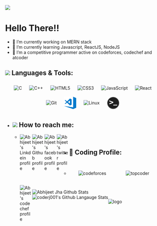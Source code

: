 <img src="https://coverfiles.alphacoders.com/453/45316.jpg" height="250px">

# Hello There!!

- 🔭 I’m currently working on MERN stack
- 🌱 I’m currently learning Javascript, ReactJS, NodeJS
- 👯 I’m a competitive programmer active on codeforces, codechef and atcoder

##  <img src="https://media.giphy.com/media/j2pOGeGYKe2xCCKwfi/giphy.gif" width="40">  **Languages & Tools:** 

<p align="center"> 
  <img align="center" style="margin: 10px" src="https://profilinator.rishav.dev/skills-assets/c-original.svg" alt="C" width="40"  />  
  <img align="center" style="margin: 10px" src="https://img.icons8.com/color/48/000000/c-plus-plus-logo.png" alt="C++" width="40"  />  
  <img align="center" style="margin: 10px" src="https://profilinator.rishav.dev/skills-assets/html5-original-wordmark.svg" alt="HTML5" width="40"  />  
  <img align="center" style="margin: 10px" src="https://profilinator.rishav.dev/skills-assets/css3-original-wordmark.svg" alt="CSS3" width="40" />  
  <img align="center" style="margin: 10px" src="https://profilinator.rishav.dev/skills-assets/javascript-original.svg" alt="JavaScript" width="40" />  
  <img align="center" style="margin: 10px" src="https://profilinator.rishav.dev/skills-assets/react-original-wordmark.svg" alt="React" width="40"  />  
  <img align="center" style="margin: 10px" src="https://profilinator.rishav.dev/skills-assets/git-scm-icon.svg" alt="Git" width="40"  />  
  <img align="center" style="margin: 10px" src="https://raw.githubusercontent.com/github/explore/80688e429a7d4ef2fca1e82350fe8e3517d3494d/topics/visual-studio-code/visual-studio-code.png" alt="Visual Studio Code" width="40px"/>
   <img align="center" style="margin: 10px" src="https://profilinator.rishav.dev/skills-assets/linux-original.svg" alt="Linux" width="40"  />  
  <img align="center" style="margin: 10px" src="https://raw.githubusercontent.com/github/explore/80688e429a7d4ef2fca1e82350fe8e3517d3494d/topics/terminal/terminal.png" alt="Terminal" width="40" />
</p>

- ## <img src="https://media.giphy.com/media/LnQjpWaON8nhr21vNW/giphy.gif" width="40"> **How to reach me:** ️ 
    
    -   <a href="https://www.linkedin.com/in/abhijeet-jha-04b037b2/">
        <img align="left" alt="Abhijeet's Linkdein profile" width="40px" src="https://cdn.jsdelivr.net/npm/simple-icons@v3/icons/linkedin.svg" />
        </a>
        <a href="https://github.com/abhijeetk698">
        <img align="left" alt="Abhijeet's Github profile" width="40px" src="https://cdn.jsdelivr.net/npm/simple-icons@v3/icons/github.svg" />
        </a>
        <a href="https://www.facebook.com/profile.php?id=100001617058346">
        <img align="left" alt="Abhijeet's facebook profile" width="40px" src="https://cdn.jsdelivr.net/npm/simple-icons@v3/icons/facebook.svg" />
        </a>
        <a href="https://twitter.com/_Abhijeet_Jha">
        <img align="left" alt="Abhijeet's twitter profile" width="40px" src="https://cdn.jsdelivr.net/npm/simple-icons@v3/icons/twitter.svg" />
        </a>
        
        

- ## 🔭 **Coding Profile:** 
    -   <p> 
        <img style="margin: 30px" src="https://run.kaist.ac.kr/badges/codeforces/abhijeet_kr.svg" alt="codeforces" width="100" height="30" />  
        <img style="margin: 30px" src="https://run.kaist.ac.kr/badges/topcoder/abhijeet_kr.svg" alt="topcoder" width="100" height="30"  />  
        <a href="https://www.codechef.com/users/abhijeet_kr">
        <img align="left" alt="Abhijeet's codechef profile" width="40px" src="https://cdn.jsdelivr.net/npm/simple-icons@v3/icons/codechef.svg" />
        </a>
        </p>
       
![Abhijeet Jha Github Stats](https://github-readme-stats.vercel.app/api?username=abhijeetk698&show_icons=true_color=fff&icon_color=79ff97&text_color=9f9f9f&bg_color=151515)<img align="left" alt="coderj001's Github Langauge Stats" src="https://github-readme-stats.vercel.app/api/top-langs/?username=abhijeetk698" />

<img src="https://github-profile-trophy.vercel.app/?username=abhijeetk698&theme=flat&column=7" alt="logo" height="160" align="center" style="margin: auto; margin-bottom: 20px;" />
